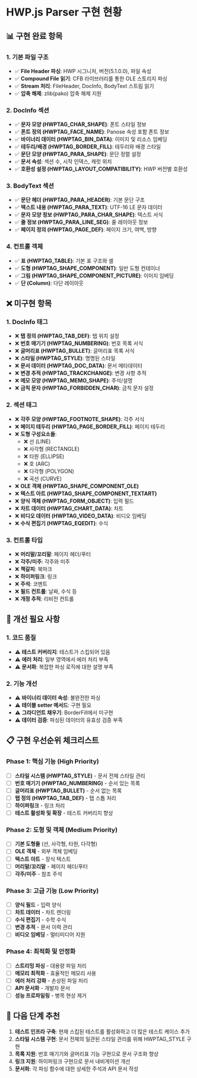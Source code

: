 # HWP.js Parser 구현 현황

## 📊 구현 완료 항목

### 1. 기본 파일 구조
- ✅ **File Header 파싱**: HWP 시그니처, 버전(5.1.0.0), 파일 속성
- ✅ **Compound File 읽기**: CFB 라이브러리를 통한 OLE 스토리지 파싱
- ✅ **Stream 처리**: FileHeader, DocInfo, BodyText 스트림 읽기
- ✅ **압축 해제**: zlib(pako) 압축 해제 지원

### 2. DocInfo 섹션
- ✅ **문자 모양 (HWPTAG_CHAR_SHAPE)**: 폰트 스타일 정보
- ✅ **폰트 정의 (HWPTAG_FACE_NAME)**: Panose 속성 포함 폰트 정보
- ✅ **바이너리 데이터 (HWPTAG_BIN_DATA)**: 이미지 및 리소스 임베딩
- ✅ **테두리/배경 (HWPTAG_BORDER_FILL)**: 테두리와 배경 스타일
- ✅ **문단 모양 (HWPTAG_PARA_SHAPE)**: 문단 정렬 설정
- ✅ **문서 속성**: 섹션 수, 시작 인덱스, 캐럿 위치
- ✅ **호환성 설정 (HWPTAG_LAYOUT_COMPATIBILITY)**: HWP 버전별 호환성

### 3. BodyText 섹션
- ✅ **문단 헤더 (HWPTAG_PARA_HEADER)**: 기본 문단 구조
- ✅ **텍스트 내용 (HWPTAG_PARA_TEXT)**: UTF-16 LE 문자 데이터
- ✅ **문자 모양 정보 (HWPTAG_PARA_CHAR_SHAPE)**: 텍스트 서식
- ✅ **줄 정보 (HWPTAG_PARA_LINE_SEG)**: 줄 레이아웃 정보
- ✅ **페이지 정의 (HWPTAG_PAGE_DEF)**: 페이지 크기, 여백, 방향

### 4. 컨트롤 객체
- ✅ **표 (HWPTAG_TABLE)**: 기본 표 구조와 셀
- ✅ **도형 (HWPTAG_SHAPE_COMPONENT)**: 일반 도형 컨테이너
- ✅ **그림 (HWPTAG_SHAPE_COMPONENT_PICTURE)**: 이미지 임베딩
- ✅ **단 (Column)**: 다단 레이아웃

## ❌ 미구현 항목

### 1. DocInfo 태그
- ❌ **탭 정의 (HWPTAG_TAB_DEF)**: 탭 위치 설정
- ❌ **번호 매기기 (HWPTAG_NUMBERING)**: 번호 목록 서식
- ❌ **글머리표 (HWPTAG_BULLET)**: 글머리표 목록 서식
- ❌ **스타일 (HWPTAG_STYLE)**: 명명된 스타일
- ❌ **문서 데이터 (HWPTAG_DOC_DATA)**: 문서 메타데이터
- ❌ **변경 추적 (HWPTAG_TRACKCHANGE)**: 변경 사항 추적
- ❌ **메모 모양 (HWPTAG_MEMO_SHAPE)**: 주석/설명
- ❌ **금칙 문자 (HWPTAG_FORBIDDEN_CHAR)**: 금칙 문자 설정

### 2. 섹션 태그
- ❌ **각주 모양 (HWPTAG_FOOTNOTE_SHAPE)**: 각주 서식
- ❌ **페이지 테두리 (HWPTAG_PAGE_BORDER_FILL)**: 페이지 테두리
- ❌ **도형 구성요소들**:
  - ❌ 선 (LINE)
  - ❌ 사각형 (RECTANGLE)
  - ❌ 타원 (ELLIPSE)
  - ❌ 호 (ARC)
  - ❌ 다각형 (POLYGON)
  - ❌ 곡선 (CURVE)
- ❌ **OLE 객체 (HWPTAG_SHAPE_COMPONENT_OLE)**
- ❌ **텍스트 아트 (HWPTAG_SHAPE_COMPONENT_TEXTART)**
- ❌ **양식 객체 (HWPTAG_FORM_OBJECT)**: 입력 필드
- ❌ **차트 데이터 (HWPTAG_CHART_DATA)**: 차트
- ❌ **비디오 데이터 (HWPTAG_VIDEO_DATA)**: 비디오 임베딩
- ❌ **수식 편집기 (HWPTAG_EQEDIT)**: 수식

### 3. 컨트롤 타입
- ❌ **머리말/꼬리말**: 페이지 헤더/푸터
- ❌ **각주/미주**: 각주와 미주
- ❌ **책갈피**: 북마크
- ❌ **하이퍼링크**: 링크
- ❌ **주석**: 코멘트
- ❌ **필드 컨트롤**: 날짜, 수식 등
- ❌ **개정 추적**: 리비전 컨트롤

## 🔧 개선 필요 사항

### 1. 코드 품질
- ⚠️ **테스트 커버리지**: 테스트가 스킵되어 있음
- ⚠️ **에러 처리**: 일부 영역에서 에러 처리 부족
- ⚠️ **문서화**: 복잡한 파싱 로직에 대한 설명 부족

### 2. 기능 개선
- ⚠️ **바이너리 데이터 속성**: 불완전한 파싱
- ⚠️ **테이블 setter 메서드**: 구현 필요
- ⚠️ **그라디언트 채우기**: BorderFill에서 미구현
- ⚠️ **데이터 검증**: 파싱된 데이터의 유효성 검증 부족

## 📋 구현 우선순위 체크리스트

### Phase 1: 핵심 기능 (High Priority)
- [ ] **스타일 시스템 (HWPTAG_STYLE)** - 문서 전체 스타일 관리
- [ ] **번호 매기기 (HWPTAG_NUMBERING)** - 순서 있는 목록
- [ ] **글머리표 (HWPTAG_BULLET)** - 순서 없는 목록
- [ ] **탭 정의 (HWPTAG_TAB_DEF)** - 탭 스톱 처리
- [ ] **하이퍼링크** - 링크 처리
- [ ] **테스트 활성화 및 확장** - 테스트 커버리지 향상

### Phase 2: 도형 및 객체 (Medium Priority)
- [ ] **기본 도형들** (선, 사각형, 타원, 다각형)
- [ ] **OLE 객체** - 외부 객체 임베딩
- [ ] **텍스트 아트** - 장식 텍스트
- [ ] **머리말/꼬리말** - 페이지 헤더/푸터
- [ ] **각주/미주** - 참조 주석

### Phase 3: 고급 기능 (Low Priority)
- [ ] **양식 필드** - 입력 양식
- [ ] **차트 데이터** - 차트 렌더링
- [ ] **수식 편집기** - 수학 수식
- [ ] **변경 추적** - 문서 이력 관리
- [ ] **비디오 임베딩** - 멀티미디어 지원

### Phase 4: 최적화 및 안정화
- [ ] **스트리밍 파싱** - 대용량 파일 처리
- [ ] **메모리 최적화** - 효율적인 메모리 사용
- [ ] **에러 처리 강화** - 손상된 파일 처리
- [ ] **API 문서화** - 개발자 문서
- [ ] **성능 프로파일링** - 병목 현상 제거

## 🎯 다음 단계 추천

1. **테스트 인프라 구축**: 현재 스킵된 테스트를 활성화하고 더 많은 테스트 케이스 추가
2. **스타일 시스템 구현**: 문서 전체의 일관된 스타일 관리를 위해 HWPTAG_STYLE 구현
3. **목록 지원**: 번호 매기기와 글머리표 기능 구현으로 문서 구조화 향상
4. **링크 지원**: 하이퍼링크 구현으로 문서 내비게이션 개선
5. **문서화**: 각 파싱 함수에 대한 상세한 주석과 API 문서 작성